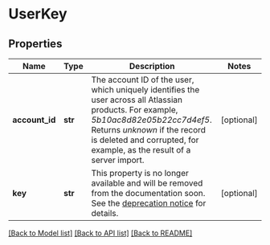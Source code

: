 # UserKey

## Properties
Name | Type | Description | Notes
------------ | ------------- | ------------- | -------------
**account_id** | **str** | The account ID of the user, which uniquely identifies the user across all Atlassian products. For example, *5b10ac8d82e05b22cc7d4ef5*. Returns *unknown* if the record is deleted and corrupted, for example, as the result of a server import. | [optional] 
**key** | **str** | This property is no longer available and will be removed from the documentation soon. See the [deprecation notice](https://developer.atlassian.com/cloud/jira/platform/deprecation-notice-user-privacy-api-migration-guide/) for details. | [optional] 

[[Back to Model list]](../README.md#documentation-for-models) [[Back to API list]](../README.md#documentation-for-api-endpoints) [[Back to README]](../README.md)

